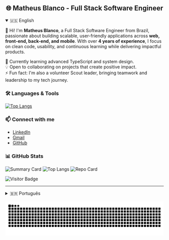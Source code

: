<h2 align="center">🌐 Matheus Blanco - Full Stack Software Engineer</h2>

<details open>
<summary>🇺🇸 English</summary>

👋 Hi! I'm **Matheus Blanco**, a Full Stack Software Engineer from Brazil, passionate about building scalable, user-friendly applications across **web, front-end, back-end, and mobile**. With over **4 years of experience**, I focus on clean code, usability, and continuous learning while delivering impactful products.

🌱 Currently learning advanced TypeScript and system design.  
💡 Open to collaborating on projects that create positive impact.  
⚡ Fun fact: I'm also a volunteer Scout leader, bringing teamwork and leadership to my tech journey.

### 🛠️ Languages & Tools

[![Top Langs](https://github-readme-stats.vercel.app/api/top-langs/?username=MatheusBlanco&layout=compact&hide=html,css&theme=transparent)](https://github.com/anuraghazra/github-readme-stats)

### 📫 Connect with me

- [LinkedIn](https://www.linkedin.com/in/matheus-salles-blanco-9711b3168/)
- [Gmail](mailto:msallesblanco@gmail.com)
- [GitHub](https://github.com/MatheusBlanco)

### 📊 GitHub Stats

![Summary Card](https://github-profile-summary-cards.vercel.app/api/cards/profile-details?username=MatheusBlanco&theme=radical)
![Top Langs](https://github-profile-summary-cards.vercel.app/api/cards/most-commit-language?username=MatheusBlanco&theme=radical)
![Repo Card](https://github-profile-summary-cards.vercel.app/api/cards/repos-per-language?username=MatheusBlanco&theme=radical)

![Visitor Badge](https://visitor-badge.laobi.icu/badge?page_id=MatheusBlanco)


</details>

---

<details>
<summary>🇧🇷 Português</summary>

👋 Olá! Sou **Matheus Blanco**, Engenheiro de Software Full Stack no Brasil, apaixonado por construir aplicações escaláveis e amigáveis ao usuário em **web, front-end, back-end e mobile**. Com mais de **4 anos de experiência**, foco em código limpo, usabilidade e aprendizado contínuo ao entregar produtos de impacto.

🌱 Atualmente estudando TypeScript avançado e arquitetura de sistemas.  
💡 Aberto a colaborar em projetos que gerem impacto positivo.  
⚡ Curiosidade: também sou voluntário como escoteiro, trazendo liderança e trabalho em equipe para minha trajetória na tecnologia.

### 🛠️ Tecnologias

[![Top Langs](https://github-readme-stats.vercel.app/api/top-langs/?username=MatheusBlanco&layout=compact&hide=html,css&theme=transparent)](https://github.com/anuraghazra/github-readme-stats)

### 📫 Conecte-se comigo

- [LinkedIn]([https://www.linkedin.com/in/matheus-blanco/](https://www.linkedin.com/in/matheus-salles-blanco-9711b3168/))
- [Gmail](mailto:msallesblanco@gmail.com)
- [GitHub](https://github.com/MatheusBlanco)

### 📊 Estatísticas do GitHub

![Summary Card](https://github-profile-summary-cards.vercel.app/api/cards/profile-details?username=MatheusBlanco&theme=radical)
![Top Langs](https://github-profile-summary-cards.vercel.app/api/cards/most-commit-language?username=MatheusBlanco&theme=radical)
![Repo Card](https://github-profile-summary-cards.vercel.app/api/cards/repos-per-language?username=MatheusBlanco&theme=radical)

![Visitor Badge](https://visitor-badge.laobi.icu/badge?page_id=MatheusBlanco)


</details>

<br clear="both">

<img src="https://raw.githubusercontent.com/MatheusBlanco/MatheusBlanco/output/snake.svg" alt="Snake animation" />

###
